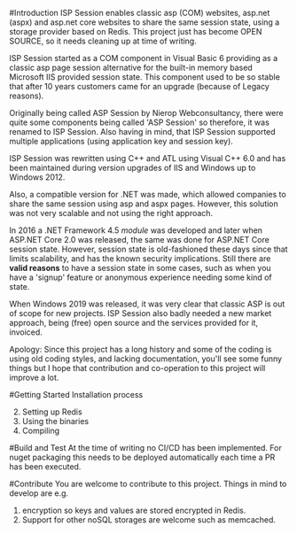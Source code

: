 #Introduction 
ISP Session enables classic asp (COM) websites, asp.net (aspx) and asp.net core websites to share the same session state, using a storage provider based on Redis.
This project just has become OPEN SOURCE, so it needs cleaning up at time of writing.

ISP Session started as a COM component in Visual Basic 6 providing as a classic asp page session alternative for the built-in memory based Microsoft IIS provided session state. This component used to be so stable that after 10 years customers came for an upgrade (because of Legacy reasons).

Originally being called ASP Session by Nierop Webconsultancy, there were quite some components being called 'ASP Session' so therefore, it was renamed to ISP Session. Also having in mind, that ISP Session supported multiple applications (using application key and session key).

ISP Session was rewritten using C++ and ATL using Visual C++ 6.0 and has been maintained during version upgrades of IIS and Windows up to Windows 2012.

Also, a compatible version for .NET was made, which allowed companies to share the same session using asp and aspx pages. However, this solution was not very scalable and not using the right approach.

In 2016 a .NET Framework 4.5 *module* was developed and later when ASP.NET Core 2.0 was released, the same was done for ASP.NET Core session state. However, session state is old-fashioned these days since that limits scalability, and has the known security implications. Still there are **valid reasons** to have a session state in some cases, such as when you have a 'signup' feature or anonymous experience needing some kind of state. 

When Windows 2019 was released, it was very clear that classic ASP is out of scope for new projects. ISP Session also badly needed a new market approach, being (free) open source and the services provided for it, invoiced.  

Apology: Since this project has a long history and some of the coding is using old coding styles, and lacking documentation, you'll see some funny things but I hope that contribution and co-operation to this project will improve a lot.

#Getting Started
Installation process

2.	Setting up Redis
2.	Using the binaries
3.	Compiling 

#Build and Test
At the time of writing no CI/CD has been implemented.
For nuget packaging this needs to be deployed automatically each time a PR has been executed.

#Contribute
You are welcome to contribute to this project. Things in mind to develop are e.g. 

1. encryption so keys and values are stored encrypted in Redis.
2. Support for other noSQL storages are welcome such as memcached.

